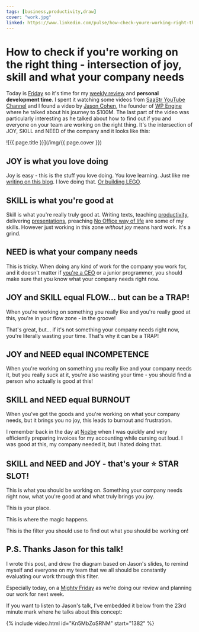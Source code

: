```yaml
---
tags: [business,productivity,draw]
cover: "work.jpg"
linked: https://www.linkedin.com/pulse/how-check-youre-working-right-thing-intersection-joy-sliwinski
---
```


# How to check if you're working on the right thing - intersection of joy, skill and what your company needs

Today is [Friday](/tgif) so it's time for my [weekly review](/weekly-review/) and **personal development time**. I spent it watching some videos from [SaaStr YouTube Channel](https://www.youtube.com/@Saastr) and I found a video by [Jason Cohen](https://blog.asmartbear.com/jason-cohen), the founder of [WP Engine](https://wpengine.com) where he talked about his journey to $100M. The last part of the video was particularly interesting as he talked about how to find out if you and everyone on your team are working on the right thing. It's the intersection of JOY, SKILL and NEED of the company and it looks like this:

<!--More-->

![{{ page.title }}](/img/{{ page.cover }})

## JOY is what you love doing

Joy is easy - this is the stuff you love doing. You love learning. Just like me [writing on this blog](/blogging/). I love doing that. [Or building LEGO](/gt3).

## SKILL is what you're good at

Skill is what you're really truly good at. Writing texts, teaching [productivity](/productivity/), delivering [presentations](/guest/), preaching [No Office way of life](/nooffice) are some of my skills. However just working in this zone *without joy* means hard work. It's a grind.

## NEED is what your company needs

This is tricky. When doing any kind of work for the company you work for, and it doesn't matter if [you're a CEO](/nozbe/) or a junior programmer, you should make sure that you know what your company needs right now.

## JOY and SKILL equal FLOW… but can be a TRAP!

When you're working on something you really like and you're really good at this, you're in your flow zone - in the groove!

That's great, but… if it's not something your company needs right now, you're literally wasting your time. That's why it can be a TRAP!

## JOY and NEED equal INCOMPETENCE

When you're working on something you really like and your company needs it, but you really suck at it, you're also wasting your time - you should find a person who actually is good at this!

## SKILL and NEED equal BURNOUT

When you've got the goods and you're working on what your company needs, but it brings you no joy, this leads to burnout and frustration.

I remember back in the day at [Nozbe][n] when I was quickly and very efficiently preparing invoices for my accounting while cursing out loud. I was good at this, my company needed it, but I hated doing that.

## SKILL and NEED and JOY - that's your ⭐️ STAR SLOT!

This is what you should be working on. Something your company needs right now, what you're good at and what truly brings you joy.

This is your place.

This is where the magic happens.

This is the filter you should use to find out what you should be working on!

## P.S. Thanks Jason for this talk!

I wrote this post, and drew the diagram based on Jason's slides, to remind myself and everyone on my team that we all should be constantly evaluating our work through this filter.

Especially today, on a [Mighty Friday](https://nozbe.com/friday?c=michaelteam) as we're doing our review and planning our work for next week.

If you want to listen to Jason's talk, I've embedded it below from the 23rd minute mark where he talks about this concept:

{% include video.html id="Kn5MbZoSRNM" start="1382" %}

[n]: https://michael.gratis/nozbe
[np]: https://michael.gratis/nozbepersonal